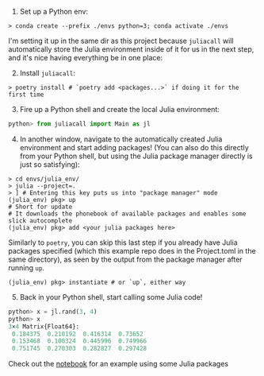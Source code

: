 1. Set up a Python env:

```shell
> conda create --prefix ./envs python=3; conda activate ./envs
```

I'm setting it up in the same dir as this project because `juliacall` will automatically store the Julia environment
inside of it for us in the next step, and it's nice having everything be in one place:

2. Install `juliacall`:
```
> poetry install # `poetry add <packages...>` if doing it for the first time
```

3. Fire up a Python shell and create the local Julia environment:
```python
python> from juliacall import Main as jl
```

4. In another window, navigate to the automatically created Julia environment and start adding packages! (You can also
   do this directly from your Python shell, but using the Julia package manager directly is just so satisfying):

```shell
> cd envs/julia_env/
> julia --project=.
> ] # Entering this key puts us into "package manager" mode
(julia_env) pkg> up
# Short for update
# It downloads the phonebook of available packages and enables some slick autocomplete
(julia_env) pkg> add <your julia packages here>
```

Similarly to `poetry`, you can skip this last step if you already have Julia packages specified (which this example repo
does in the Project.toml in the same directory), as seen by the output from the package manager after running `up`.
```shell
(julia_env) pkg> instantiate # or `up`, either way
```

5. Back in your Python shell, start calling some Julia code!
```python
python> x = jl.rand(3, 4)
python> x
3×4 Matrix{Float64}:
 0.184375  0.210192  0.416314  0.73652
 0.153468  0.100324  0.445996  0.749966
 0.751745  0.270303  0.282827  0.297428
```

Check out the
[notebook](https://nbviewer.org/github/icweaver/juliacall_example/blob/main/notebook.ipynb?flush_cache=true) for an
example using some Julia packages
